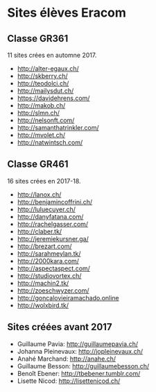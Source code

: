 # Sites élèves Eracom

## Classe GR361

11 sites crées en automne 2017.

- http://alter-egaux.ch/
- http://skberry.ch/
- http://teodolci.ch/
- http://mailysdut.ch/
- https://davidehrens.com/
- http://makob.ch/
- http://slmn.ch/
- http://nelsonft.com/
- http://samanthatrinkler.com/
- http://mvolet.ch/
- http://natwintsch.com/

## Classe GR461

16 sites crées en 2017-18.

- http://lanox.ch/
- http://benjamincoffrini.ch/
- http://luluecuyer.ch/
- http://danyfatana.com/
- http://rachelgasser.com/
- http://claber.tk/
- http://jeremiekursner.ga/
- http://brezart.com/
- http://sarahmeylan.tk/
- http://2000kara.com/
- http://aspectaspect.com/
- http://studiovortex.ch/
- http://machin2.tk/
- http://zoeschwyzer.com/
- http://gonçalovieiramachado.online
- http://wolxbird.tk/

## Sites créées avant 2017

* Guillaume Pavia: http://guillaumepavia.ch/
* Johanna Pleinevaux: http://jopleinevaux.ch/
* Anahé Marchand: http://anahe.ch/
* Guillaume Besson: http://guillaumebesson.ch/
* Benoît Ebener: http://tbebener.tumblr.com/
* Lisette Nicod: http://lisettenicod.ch/